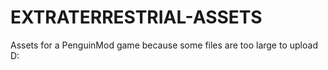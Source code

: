 # EXTRATERRESTRIAL-ASSETS
Assets for a PenguinMod game because some files are too large to upload D:
